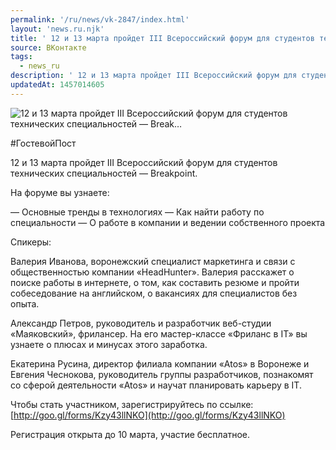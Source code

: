 ```yaml
---
permalink: '/ru/news/vk-2847/index.html'
layout: 'news.ru.njk'
title: ' 12 и 13 марта пройдет III Всероссийский форум для студентов технических специальностей — Break…'
source: ВКонтакте
tags:
  - news_ru
description: ' 12 и 13 марта пройдет III Всероссийский форум для студентов технических специальностей — Break…'
updatedAt: 1457014605
---
```

![ 12 и 13 марта пройдет III Всероссийский форум для студентов технических специальностей — Break…](https://sun9-31.userapi.com/impf/c628816/v628816599/4e521/ZE60qr9O-vw.jpg?size=640x480&quality=96&proxy=1&sign=2cc5a1e59a00b4604e518401b5e75419&c_uniq_tag=CVxwn4KZcaONjvm9EuLh0Wjdp_fuEcCQrThvRapMDb0&type=album)

#ГостевойПост

12 и 13 марта пройдет III Всероссийский форум для студентов технических специальностей — Breakpoint.

На форуме вы узнаете:

— Основные тренды в технологиях
— Как найти работу по специальности
— О работе в компании и ведении собственного проекта

Спикеры:

Валерия Иванова, воронежский специалист маркетинга и связи с общественностью компании «HeadHunter». Валерия расскажет о поиске работы в интернете, о том, как составить резюме и пройти собеседование на английском, о вакансиях для специалистов без опыта.

Александр Петров, руководитель и разработчик веб-студии «Маяковский», фрилансер. На его мастер-классе «Фриланс в IT» вы узнаете о плюсах и минусах этого заработка.

Екатерина Русина, директор филиала компании «Atos» в Воронеже и Евгения Чеснокова, руководитель группы разработчиков, познакомят со сферой деятельности «Atos» и научат планировать карьеру в IT.

Чтобы стать участником, зарегистрируйтесь по ссылке: [http://goo.gl/forms/Kzy43llNKO](http://goo.gl/forms/Kzy43llNKO)

Регистрация открыта до 10 марта, участие бесплатное.
